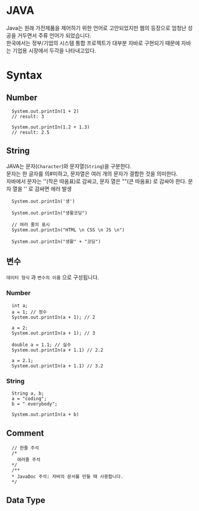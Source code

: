 # JAVA

Java는 원래 가전제품을 제어하기 위한 언어로 고안되었지만 웹의 등장으로 엄청난 성공을 거두면서 주류 언어가 되었습니다.<br>
한국에서는 정부/기업의 시스템 통합 프로젝트가 대부분 자바로 구현되기 때문에 자바는 기업용 시장에서 두각을 나타내고있다.

# Syntax

## Number

```
  System.out.printIn(1 + 2)
  // result: 3
  
  System.out.printIn(1.2 + 1.3)
  // result: 2.5
```

## String
JAVA는 문자(`Character`)와 문자열(`String`)을 구분한다. <br>
문자는 한 글자를 의#미하고, 문자열은 여러 개의 문자가 결합한 것을 의미한다.<br>
자바에서 문자는 ''(작은 따옴표)로 감싸고, 문자 열은 ""(큰 따옴표) 로 감싸야 한다. 문자 열을 '' 로 감싸면 에러 발생

```
  System.out.printIn('생')
  
  System.out.printIn("생활코딩")
  
  // 여러 줄의 표시
  System.out.printIn("HTML \n CSS \n JS \n")
  
  System.out.printIn("생활" + "코딩")
```

## 변수
`데이터 형식` 과 `변수의 이름` 으로 구성됩니다.

### Number
```
  int a;
  a = 1; // 정수
  System.out.printIn(a + 1); // 2 
  
  a = 2;
  System.out.printIn(a + 1); // 3
```
```
  double a = 1.1; // 실수
  System.out.printIn(a + 1.1) // 2.2
  
  a = 2.1;
  System.out.printIn(a + 1.1) // 3.2
```

### String
```
  String a, b;
  a = "coding";
  b = " everybody";
  
  System.out.printIn(a + b)
```

## Comment
```
  // 한줄 주석
  /*
    여러줄 주석
  */
  /**
  * JavaDoc 주석: 자바의 문서를 만들 때 사용합니다.
  */
```

## Data Type

